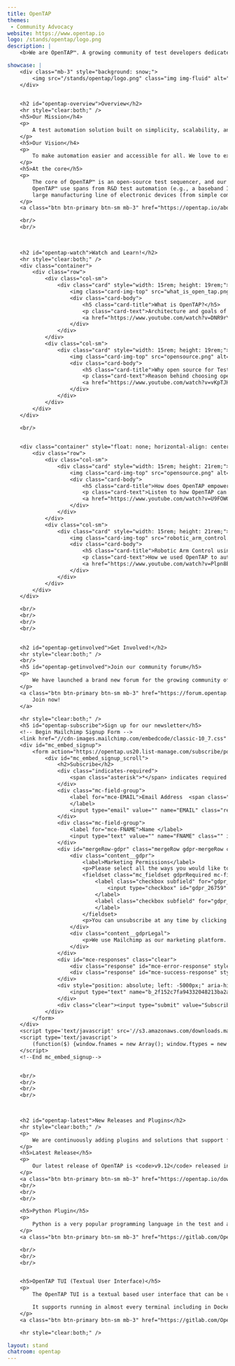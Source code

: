 ```yaml
---
title: OpenTAP
themes:
 - Community Advocacy 
website: https://www.opentap.io
logo: /stands/opentap/logo.png
description: |
    <b>We are OpenTAP™. A growing community of test developers dedicated to effortless automation.</b>

showcase: |
    <div class="mb-3" style="background: snow;">
        <img src="/stands/opentap/logo.png" class="img img-fluid" alt="Welcome to the OpenTAP stand" />
    </div>
    

    <h2 id="opentap-overview">Overview</h2>
    <hr style="clear:both;" />
    <h5>Our Mission</h4>
    <p>
        A test automation solution built on simplicity, scalability, and speed that improves the world.
    </p>
    <h5>Our Vision</h4>
    <p>
        To make automation easier and accessible for all. We love to experiment and innovate, and we invite you to do the same with OpenTAP™. Working together, we will inspire and teach one another better ways to automate.
    </p>
    <h5>At the core</h5>
    <p>
        The core of OpenTAP™ is an open-source test sequencer, and our community is continuously adding plugins and solutions that support faster development, execution and optimization of test software that excels—now, and next time.
        OpenTAP™ use spans from R&D test automation (e.g., a baseband IC, an RF IC) to
        large manufacturing line of electronic devices (from simple components to fully build systems).
    </p>
    <a class="btn btn-primary btn-sm mb-3" href="https://opentap.io/about.html">Learn More</a>

    <br/>
    <br/>
    

    
    <h2 id="opentap-watch">Watch and Learn!</h2>
    <hr style="clear:both;" />
    <div class="container">
        <div class="row">
            <div class="col-sm">
                <div class="card" style="width: 15rem; height: 19rem;">
                    <img class="card-img-top" src="what_is_open_tap.png" alt="Card image cap">
                    <div class="card-body">
                        <h5 class="card-title">What is OpenTAP?</h5>
                        <p class="card-text">Architecture and goals of the OpenTAP framework</p>
                        <a href="https://www.youtube.com/watch?v=DNR9rYfIAcc&ab_channel=OpenTAP" class="btn btn-primary">Watch</a>
                    </div>
                </div>
            </div>
            <div class="col-sm">
                <div class="card" style="width: 15rem; height: 19rem;">
                    <img class="card-img-top" src="opensource.png" alt="Card image cap">
                    <div class="card-body">
                        <h5 class="card-title">Why open source for Test Automation?</h5>
                        <p class="card-text">Reason behind choosing open source for Test Automation</p>
                        <a href="https://www.youtube.com/watch?v=vKpTJH9lDXg&ab_channel=OpenTAP" class="btn btn-primary">Watch</a>
                    </div>
                </div>
            </div>
        </div>
    </div>

    <br/>
    

    <div class="container" style="float: none; horizontal-align: center;">
        <div class="row">
            <div class="col-sm">
                <div class="card" style="width: 15rem; height: 21rem;">
                    <img class="card-img-top" src="opensource.png" alt="Card image cap">
                    <div class="card-body">
                        <h5 class="card-title">How does OpenTAP empower experts?</h5>
                        <p class="card-text">Listen to how OpenTAP can be used to reduce automation effort</p>
                        <a href="https://www.youtube.com/watch?v=U9FOWG-R0rA&ab_channel=OpenTAP" class="btn btn-primary">Watch</a>
                    </div>
                </div>
            </div>
            <div class="col-sm">
                <div class="card" style="width: 15rem; height: 21rem;">
                    <img class="card-img-top" src="robotic_arm_control.png" alt="Card image cap">
                    <div class="card-body">
                        <h5 class="card-title">Robotic Arm Control using OpenTAP</h5>
                        <p class="card-text">How we used OpenTAP to automate robotic arm control</p>
                        <a href="https://www.youtube.com/watch?v=Plpn8Em6h9E&ab_channel=OpenTAP" class="btn btn-primary">Watch</a>
                    </div>
                </div>
            </div>
        </div>
    </div>

    <br/>
    <br/>
    <br/>
    <br/>
    

    <h2 id="opentap-getinvolved">Get Involved!</h2>
    <hr style="clear:both;" />
    <br/>
    <h5 id="opentap-getinvolved">Join our community forum</h5>
    <p>
        We have launched a brand new forum for the growing community of OpenTAP developers to interact by asking questions, share news and findings, posting ideas and being part of the community!   
    </p>
    <a class="btn btn-primary btn-sm mb-3" href="https://forum.opentap.io">
        Join now!
    </a>
    
    <hr style="clear:both;" />
    <h5 id="opentap-subscribe">Sign up for our newsletter</h5>
    <!-- Begin Mailchimp Signup Form -->
    <link href="//cdn-images.mailchimp.com/embedcode/classic-10_7.css" rel="stylesheet" type="text/css" />
    <div id="mc_embed_signup">
        <form action="https://opentap.us20.list-manage.com/subscribe/post?u=2f152c7fa94332048213ba2a1&amp;id=8d431e7d4e" method="post" id="mc-embedded-subscribe-form" name="mc-embedded-subscribe-form" class="validate" target="_blank" novalidate>
            <div id="mc_embed_signup_scroll">
                <h2>Subscribe</h2>
                <div class="indicates-required">
                    <span class="asterisk">*</span> indicates required
                </div>
                <div class="mc-field-group">
                    <label for="mce-EMAIL">Email Address  <span class="asterisk">*</span>
                    </label>
                    <input type="email" value="" name="EMAIL" class="required email" id="mce-EMAIL">
                </div>
                <div class="mc-field-group">
                    <label for="mce-FNAME">Name </label>
                    <input type="text" value="" name="FNAME" class="" id="mce-FNAME">
                </div>
                <div id="mergeRow-gdpr" class="mergeRow gdpr-mergeRow content__gdprBlock mc-field-group">
                    <div class="content__gdpr">
                        <label>Marketing Permissions</label>
                        <p>Please select all the ways you would like to hear from OpenTAP:</p>
                        <fieldset class="mc_fieldset gdprRequired mc-field-group" name="interestgroup_field">
                            <label class="checkbox subfield" for="gdpr_26759">
                                <input type="checkbox" id="gdpr_26759" name="gdpr[26759]" value="Y" class="av-checkbox gdpr"><span>Email</span> 
                            </label>
                            <label class="checkbox subfield" for="gdpr_26767"><input type="checkbox" id="gdpr_26767" name="gdpr[26767]" value="Y" class="av-checkbox gdpr"><span>Customized Online Advertising</span> 
                            </label>
                        </fieldset>
                        <p>You can unsubscribe at any time by clicking the link in the footer of our emails. For information about our privacy practices, please visit our website.</p>
                    </div>
                    <div class="content__gdprLegal">
                        <p>We use Mailchimp as our marketing platform. By clicking below to subscribe, you acknowledge that your information will be transferred to Mailchimp for processing. <a href="https://mailchimp.com/legal/" target="_blank">Learn more about Mailchimp's privacy practices here.</a></p>
                    </div>
                </div>
                <div id="mce-responses" class="clear">
                    <div class="response" id="mce-error-response" style="display:none"></div>
                    <div class="response" id="mce-success-response" style="display:none"></div>
                </div>
                <div style="position: absolute; left: -5000px;" aria-hidden="true">
                    <input type="text" name="b_2f152c7fa94332048213ba2a1_8d431e7d4e" tabindex="-1" value="" />
                </div>
                <div class="clear"><input type="submit" value="Subscribe" name="subscribe" id="mc-embedded-subscribe" class="button"></div>
            </div>
        </form>
    </div>
    <script type='text/javascript' src='//s3.amazonaws.com/downloads.mailchimp.com/js/mc-validate.js'></script>
    <script type='text/javascript'>
        (function($) {window.fnames = new Array(); window.ftypes = new Array();fnames[0]='EMAIL';ftypes[0]='email';fnames[1]='FNAME';ftypes[1]='text';fnames[2]='LNAME';ftypes[2]='text';fnames[3]='ADDRESS';ftypes[3]='address';fnames[4]='PHONE';ftypes[4]='phone';}(jQuery));var $mcj = jQuery.noConflict(true);
    </script>
    <!--End mc_embed_signup-->


    <br/>
    <br/>
    <br/>
    <br/>

    

    <h2 id="opentap-latest">New Releases and Plugins</h2>
    <hr style="clear:both;" />
    <p>
        We are continuously adding plugins and solutions that support faster development, execution and optimization of test software.
    </p>
    <h5>Latest Release</h5>
    <p>
        Our latest release of OpenTAP is <code>v9.12</code> released in Jan 2021.
    </p>
    <a class="btn btn-primary btn-sm mb-3" href="https://opentap.io/download.html">Download</a>
    <br/>
    <br/>
    <br/>

    <h5>Python Plugin</h5>
    <p>
        Python is a very popular programming language in the test and automation space. The Python Plugin makes it possible to use Python and OpenTAP together, allowing you to write fully functioning plugins using Python.
    </p>
    <a class="btn btn-primary btn-sm mb-3" href="https://gitlab.com/OpenTAP/Plugins/python">Learn More</a>

    <br/>
    <br/>
    <br/>


    <h5>OpenTAP TUI (Textual User Interface)</h5>
    <p>
        The OpenTAP TUI is a textual based user interface that can be used from a terminal. It gives you a graphical way to create OpenTAP test plans and install OpenTAP packages.

        It supports running in almost every terminal including in Docker containers!
    </p>
    <a class="btn btn-primary btn-sm mb-3" href="https://gitlab.com/OpenTAP/Plugins/keysight/opentap-tui">Learn More</a>

    <hr style="clear:both;" />

layout: stand
chatroom: opentap
---
```




